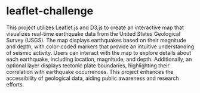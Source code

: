 # leaflet-challenge
This project utilizes Leaflet.js and D3.js to create an interactive map that visualizes real-time earthquake data from the United States Geological Survey (USGS). The map displays earthquakes based on their magnitude and depth, with color-coded markers that provide an intuitive understanding of seismic activity. Users can interact with the map to explore details about each earthquake, including location, magnitude, and depth. Additionally, an optional layer displays tectonic plate boundaries, highlighting their correlation with earthquake occurrences. This project enhances the accessibility of geological data, aiding public awareness and research efforts.
